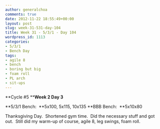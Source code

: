 ```yaml
---
author: generalchoa
comments: true
date: 2012-11-22 18:55:49+00:00
layout: post
slug: week-31-531-day-104
title: Week 31 - 5/3/1 - Day 104
wordpress_id: 1113
categories:
- 5/3/1
- Bench Day
tags:
- agile 8
- bench
- boring but big
- foam roll
- PL arch
- sit-ups
---
```


**Cycle #5
****Week 2 Day 3**

**5/3/1 Bench:  **5x100, 5x115, 10x135
**BBB Bench:  **5x10x80

Thanksgiving Day.  Shortened gym time.  Did the necessary stuff and got out.  Still did my warm-up of course, agile 8, leg swings, foam roll.
